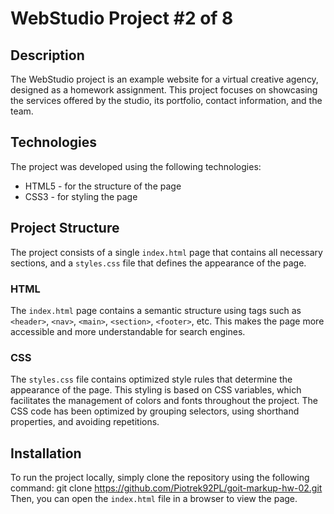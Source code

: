 # WebStudio Project #2 of 8

## Description
The WebStudio project is an example website for a virtual creative agency, designed as a homework assignment. This project focuses on showcasing the services offered by the studio, its portfolio, contact information, and the team.

## Technologies
The project was developed using the following technologies:
- HTML5 - for the structure of the page
- CSS3 - for styling the page

## Project Structure
The project consists of a single `index.html` page that contains all necessary sections, and a `styles.css` file that defines the appearance of the page.

### HTML
The `index.html` page contains a semantic structure using tags such as `<header>`, `<nav>`, `<main>`, `<section>`, `<footer>`, etc. This makes the page more accessible and more understandable for search engines.

### CSS
The `styles.css` file contains optimized style rules that determine the appearance of the page. This styling is based on CSS variables, which facilitates the management of colors and fonts throughout the project. The CSS code has been optimized by grouping selectors, using shorthand properties, and avoiding repetitions.

## Installation
To run the project locally, simply clone the repository using the following command:
git clone https://github.com/Piotrek92PL/goit-markup-hw-02.git
Then, you can open the `index.html` file in a browser to view the page.
